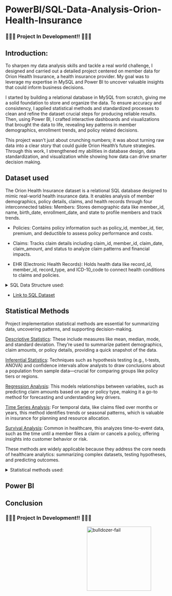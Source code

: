 # PowerBI/SQL-Data-Analysis-Orion-Health-Insurance

###  🚧🚧🚧  Project In Development!! 🚧🚧🚧      

## Introduction:  

To sharpen my data analysis skills and tackle a real world challenge, I designed and carried out a detailed project centered on member data for Orion Health Insurance, a health insurance provider. My goal was to leverage my expertise in MySQL and Power BI to uncover valuable insights that could inform business decisions.

I started by building a relational database in MySQL from scratch, giving me a solid foundation to store and organize the data. To ensure accuracy and consistency, I applied statistical methods and standardized processes to clean and refine the dataset crucial steps for producing reliable results. Then, using Power BI, I crafted interactive dashboards and visualizations that brought the data to life, revealing key patterns in member demographics, enrollment trends, and policy related decisions.

This project wasn’t just about crunching numbers; it was about turning raw data into a clear story that could guide Orion Health’s future strategies. Through this work, I strengthened my abilities in database design, data standardization, and visualization while showing how data can drive smarter decision making.

## Dataset used 
The Orion Health Insurance dataset is a relational SQL database designed to mimic real-world health insurance data. It enables analysis of member demographics, policy details, claims, and health records through four interconnected tables:
Members: Stores demographic data like member_id, name, birth_date, enrollment_date, and state to profile members and track trends.  

- Policies: Contains policy information such as policy_id, member_id, tier, premium, and deductible to assess policy performance and costs.  

- Claims: Tracks claim details including claim_id, member_id, claim_date, claim_amount, and status to analyze claim patterns and financial impacts.  

- EHR (Electronic Health Records): Holds health data like record_id, member_id, record_type, and ICD-10_code to connect health conditions to claims and policies.



<details>
<summary>SQL Data Structure used: </summary>

  ## Why These Columns and Data?
The columns were carefully selected to support key analytical goals:  
Demographics (Members): Data like age and location helps segment members, revealing how these factors influence claims or policy choices.  

- Policy Details (Policies): Columns like tier and premium allow evaluation of how different plans affect costs and member behavior.  

- Claim Data (Claims): Details such as claim_amount and status are crucial for understanding claim frequency, costs, and approval trends.  

- Health Records (EHR): Including ICD-10_code links member health conditions to claims and policies, providing deeper insights into risk and utilization.

This dataset is perfect for practicing data analysis and visualization, enabling queries like average claims by policy tier or identifying high-risk members. It reflects practical, real-world applications in health insurance analytics.


  ## Orion's Entity-Relationship Diagram
  
<img src="https://github.com/user-attachments/assets/b9e80352-6626-43d1-aac6-ec5f5c413c09" width="800" height="700"/>

</details>



<!--

![image](https://github.com/user-attachments/assets/b9e80352-6626-43d1-aac6-ec5f5c413c09)

-->


<!--
+ Comments:
- Make a small SQL introduction.
- Present the four tables.
-

-->

- <a href= "https://github.com/MR-S92/PowerBI-SQL-Data-Analysis-Orion-Health-Insurance/blob/main/Orion_Health_Insurance.sql">Link to SQL Dataset</a>

## Statistical Methods
Project implementation statistical methods are essential for summarizing data, uncovering patterns, and supporting decision-making. 

<!--
+ Comments:
- Also, add that you needed 1,000 members / data to properly use a specific statistical methos etc.

-->

<ins> Descriptive Statistics</ins>:  These include measures like mean, median, mode, and standard deviation. They’re used to summarize patient demographics, claim amounts, or policy details, providing a quick snapshot of the data.

<ins>Inferential Statistics</ins>: Techniques such as hypothesis testing (e.g., t-tests, ANOVA) and confidence intervals allow analysts to draw conclusions about a population from sample data—crucial for comparing groups like policy tiers or regions.

<ins>Regression Analysis</ins>: This models relationships between variables, such as predicting claim amounts based on age or policy type, making it a go-to method for forecasting and understanding key drivers.

<ins>Time Series Analysis</ins>: For temporal data, like claims filed over months or years, this method identifies trends or seasonal patterns, which is valuable in insurance for planning and resource allocation.

<ins>Survival Analysis</ins>: Common in healthcare, this analyzes time-to-event data, such as the time until a member files a claim or cancels a policy, offering insights into customer behavior or risk.

These methods are widely applicable because they address the core needs of healthcare analytics: summarizing complex datasets, testing hypotheses, and predicting outcomes.

<details>
<summary>Statistical methods used: </summary>
This is a dropdown with text!
</details>

## Power BI

## Conclusion 



###  🚧🚧🚧  Project In Development!! 🚧🚧🚧 

<img src="https://github.com/user-attachments/assets/4bb33f40-09f8-4541-97f5-2b6b5fdf6dcb" alt="bulldozer-fail" style="min-width:250px; max-width:250px; width:200px;" align="right"> 
